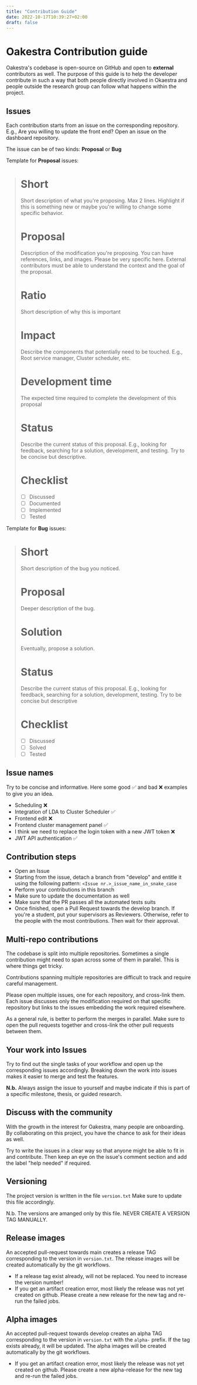 ```yaml
---
title: "Contribution Guide"
date: 2022-10-17T10:39:27+02:00
draft: false
---
```


# Oakestra Contribution guide  

Oakestra's codebase is open-source on GitHub and open to **external** contributors as well. The purpose of this guide is to help the developer contribute in such a way that both people directly involved in Okaestra and people outside the research group can follow what happens within the project. 

## Issues

Each contribution starts from an issue on the corresponding repository. E.g., Are you willing to update the front end? Open an issue on the dashboard repository. 

The issue can be of two kinds: **Proposal** or **Bug** 

Template for **Proposal** issues:



> # Short
> Short description of what you're proposing. Max 2 lines. Highlight if this is something new or maybe you're willing to change some specific behavior. 
>
> # Proposal
> Description of the modification you're proposing. You can have references, links, and images. Please be very specific here. External contributors must be able to understand the context and the goal of the proposal.
>
> # Ratio
> Short description of why this is important
>
> # Impact
> Describe the components that potentially need to be touched. E.g., Root service manager, Cluster scheduler, etc. 
>
> # Development time
> The expected time required to complete the development of this proposal 
>
> # Status
> Describe the current status of this proposal. E.g., looking for feedback, searching for a solution, development, and testing. Try to be concise but descriptive.
>
> # Checklist
> 
> - [ ] Discussed
> - [ ] Documented
> - [ ] Implemented
> - [ ] Tested

	
Template for **Bug** issues:

>
> # Short
> Short description of the bug you noticed.
> 
> # Proposal
> Deeper description of the bug.
> 
> # Solution
> Eventually, propose a solution.
> 
> # Status
> Describe the current status of this proposal. E.g., looking for feedback, searching for a solution, development, testing. Try to be concise but descriptive
>
> # Checklist 
> 
> - [ ] Discussed
> - [ ] Solved
> - [ ] Tested
## Issue names

Try to be concise and informative. Here some good ✅ and bad ❌ examples to give you an idea.

- Scheduling  ❌
- Integration of LDA to Cluster Scheduler ✅
- Frontend edit ❌
- Frontend cluster management panel ✅
- I think we need to replace the login token with a new JWT token ❌
- JWT API authentication ✅

## Contribution steps

- Open an Issue
- Starting from the issue, detach a branch from "develop" and entitle it using the following pattern: `<Issue nr.>_issue_name_in_snake_case`
- Perform your contributions in this branch 
- Make sure to update the documentation as well
- Make sure that the PR passes all the automated tests suits
- Once finished, open a Pull Request towards the develop branch. If you're a student, put your supervisors as Reviewers. Otherwise, refer to the people with the most contributions. Then wait for their approval. 

## Multi-repo contributions

The codebase is split into multiple repositories. Sometimes a single contribution might need to span across some of them in parallel. This is where things get tricky. 

Contributions spanning multiple repositories are difficult to track and require careful management. 

Please open multiple issues, one for each repository, and cross-link them. Each issue discusses only the modification required on that specific repository but links to the issues embedding the work required elsewhere. 

As a general rule, is better to perform the merges in parallel.
Make sure to open the pull requests together and cross-link the other pull requests between them.

## Your work into Issues
 
Try to find out the single tasks of your workflow and open up the corresponding issues accordingly. 
Breaking down the work into issues makes it easier to merge and test the features.  

**N.b.** Always assign the issue to yourself and maybe indicate if this is part of a specific milestone, thesis, or guided research. 

## Discuss with the community 

With the growth in the interest for Oakestra, many people are onboarding. By collaborating on this project, you have the chance to ask for their ideas as well.

Try to write the issues in a clear way so that anyone might be able to fit in and contribute. 
Then keep an eye on the issue's comment section and add the label "help needed" if required. 

## Versioning

The project version is written in the file `version.txt` 
Make sure to update this file accordingly. 

N.b. The versions are amanged only by this file. NEVER CREATE A VERSION TAG MANUALLY. 

## Release images

An accepted pull-request towards main creates a release TAG corresponding to the version in `version.txt`. 
The release images will be created automatically by the git workflows. 

- If a release tag exist already, will not be replaced. You need to increase the version number! 
- If you get an artifact creation error, most likely the release was not yet created on github. Please create a new release for the new tag and re-run the failed jobs. 

## Alpha images

An accepted pull-request towards develop creates an alpha TAG corresponding to the version in `version.txt` with the `alpha-` prefix. If the tag exists already, it will be updated. 
The alpha images will be created automatically by the git workflows. 

- If you get an artifact creation error, most likely the release was not yet created on github. Please create a new alpha-release for the new tag and re-run the failed jobs. 
